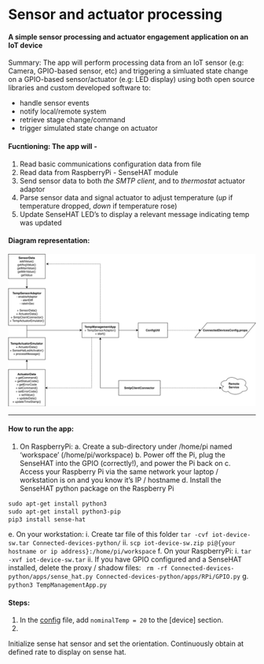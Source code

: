 # Sensor and actuator processing
#### A simple sensor processing and actuator engagement application on an IoT device
Summary: The app will perform processing data from an IoT sensor (e.g: Camera, GPIO-based sensor, etc) and triggering a simluated state change on a GPIO-based sensor/actuator (e.g: LED display) using both open source libraries and custom developed software to:
- handle sensor events
- notify local/remote system
- retrieve stage change/command
- trigger simulated state change on actuator

#### Fucntioning: The app will - 
1. Read basic communications configuration data from file
2. Read data from RaspberryPi - SenseHAT module
3. Send sensor data to both _the SMTP client_, and to *_thermostat_* actuator adaptor
4. Parse sensor data and signal actuator to adjust temperature (_up_ if temperature dropped, _down_ if temperature rose)
5. Update SenseHAT LED’s to display a relevant message indicating temp was updated


#### Diagram representation:
![alt text](https://github.com/Adhira-Deogade/Connected-devices-python/blob/master/apps/labs/module03/Module03.png)
___

#### How to run the app:
1. On RaspberryPi:
 a. Create a sub-directory under /home/pi named ‘workspace’ (/home/pi/workspace)
 b. Power off the Pi, plug the SenseHAT into the GPIO (correctly!), and power the Pi back on
 c. Access your Raspberry Pi via the same network your laptop / workstation is on and you know it’s IP / hostname
 d. Install the SenseHAT python package on the Raspberry Pi
  ```
  sudo apt-get install python3
  sudo apt-get install python3-pip
  pip3 install sense-hat
  ```
  e. On your workstation:
    i. Create tar file of this folder ```tar -cvf iot-device-sw.tar Connected-devices-python/```
    ii. ```scp iot-device-sw.zip pi@{your hostname or ip address}:/home/pi/workspace```
  f. On your RaspberryPi:
    i. ```tar -xvf iot-device-sw.tar```
    ii. If you have GPIO configured and a SenseHAT installed, delete the proxy / shadow files:
    ``` rm -rf Connected-devices-python/apps/sense_hat.py Connected-devices-python/apps/RPi/GPIO.py```
  g. ```python3 TempManagementApp.py```
  

#### Steps:
1. In the [config](https://github.com/Adhira-Deogade/Connected-devices-python/blob/master/config/ConnectedDevicesConfig.props) file, add ```nominalTemp = 20``` to the [device] section.
2. 
Initialize sense hat sensor and set the orientation. Continuously obtain at defined rate to display on sense hat.
